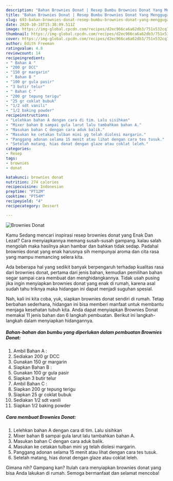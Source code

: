 ```yaml
---
description: "Bahan Brownies Donat | Resep Bumbu Brownies Donat Yang Menggugah Selera"
title: "Bahan Brownies Donat | Resep Bumbu Brownies Donat Yang Menggugah Selera"
slug: 693-bahan-brownies-donat-resep-bumbu-brownies-donat-yang-menggugah-selera
date: 2020-10-18T15:38:09.511Z
image: https://img-global.cpcdn.com/recipes/d2ec966ca6a62db3/751x532cq70/brownies-donat-foto-resep-utama.jpg
thumbnail: https://img-global.cpcdn.com/recipes/d2ec966ca6a62db3/751x532cq70/brownies-donat-foto-resep-utama.jpg
cover: https://img-global.cpcdn.com/recipes/d2ec966ca6a62db3/751x532cq70/brownies-donat-foto-resep-utama.jpg
author: Edith Freeman
ratingvalue: 4.8
reviewcount: 14
recipeingredient:
- " Bahan A "
- "200 gr DCC"
- "150 gr margarin"
- " Bahan B "
- "100 gr gula pasir"
- "3 butir telur"
- " Bahan C "
- "200 gr tepung terigu"
- "25 gr coklat bubuk"
- "1/2 sdt vanili"
- "1/2 baking powder"
recipeinstructions:
- "Lelehkan bahan A dengan cara di tim. Lalu sisihkan"
- "Mixer bahan B sampai gula larut lalu tambahkan bahan A."
- "Masukan bahan C dengan cara aduk balik."
- "Masukan ke cetakan tulban mini yg telah diolesi margarin."
- "Panggang adonan selama 15 menit atau lihat dengan cara tes tusuk."
- "Setelah matang, hias donat dengan glaze atau coklat leleh."
categories:
- Resep
tags:
- brownies
- donat

katakunci: brownies donat 
nutrition: 274 calories
recipecuisine: Indonesian
preptime: "PT12M"
cooktime: "PT54M"
recipeyield: "4"
recipecategory: Dessert

---
```



![Brownies Donat](https://img-global.cpcdn.com/recipes/d2ec966ca6a62db3/751x532cq70/brownies-donat-foto-resep-utama.jpg)

Kamu Sedang mencari inspirasi resep brownies donat yang Enak Dan Lezat? Cara menyiapkannya memang susah-susah gampang. kalau salah mengolah maka hasilnya akan hambar dan bahkan tidak sedap. Padahal brownies donat yang enak harusnya sih mempunyai aroma dan cita rasa yang mampu memancing selera kita.



Ada beberapa hal yang sedikit banyak berpengaruh terhadap kualitas rasa dari brownies donat, pertama dari jenis bahan, kemudian pemilihan bahan segar sampai cara membuat dan menghidangkannya. Tidak usah pusing jika ingin menyiapkan brownies donat yang enak di rumah, karena asal sudah tahu triknya maka hidangan ini dapat menjadi suguhan spesial.


Nah, kali ini kita coba, yuk, siapkan brownies donat sendiri di rumah. Tetap berbahan sederhana, hidangan ini bisa memberi manfaat untuk membantu menjaga kesehatan tubuh kita. Anda dapat menyiapkan Brownies Donat memakai 11 jenis bahan dan 6 langkah pembuatan. Berikut ini langkah-langkah dalam menyiapkan hidangannya.

<!--inarticleads1-->

##### Bahan-bahan dan bumbu yang diperlukan dalam pembuatan Brownies Donat:

1. Ambil  Bahan A :
1. Sediakan 200 gr DCC
1. Gunakan 150 gr margarin
1. Siapkan  Bahan B :
1. Gunakan 100 gr gula pasir
1. Siapkan 3 butir telur
1. Ambil  Bahan C :
1. Siapkan 200 gr tepung terigu
1. Siapkan 25 gr coklat bubuk
1. Sediakan 1/2 sdt vanili
1. Siapkan 1/2 baking powder




<!--inarticleads2-->

##### Cara membuat Brownies Donat:

1. Lelehkan bahan A dengan cara di tim. Lalu sisihkan
1. Mixer bahan B sampai gula larut lalu tambahkan bahan A.
1. Masukan bahan C dengan cara aduk balik.
1. Masukan ke cetakan tulban mini yg telah diolesi margarin.
1. Panggang adonan selama 15 menit atau lihat dengan cara tes tusuk.
1. Setelah matang, hias donat dengan glaze atau coklat leleh.




Gimana nih? Gampang kan? Itulah cara menyiapkan brownies donat yang bisa Anda lakukan di rumah. Semoga bermanfaat dan selamat mencoba!
